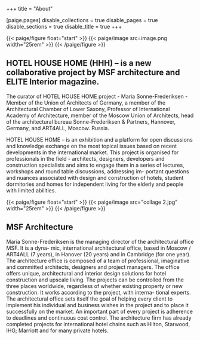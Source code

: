 +++
title = "About"

[paige.pages]
disable_collections = true
disable_pages = true
disable_sections = true
disable_title = true
+++

{{< paige/figure float="start" >}}
{{< paige/image src=image.png width="25rem" >}}
{{< /paige/figure >}}

## HOTEL HOUSE HOME (HHH) – is a new collaborative project by MSF architecture and ELITE Interior magazine.

The curator of HOTEL HOUSE HOME project - Maria Sonne-Frederiksen - Member
of the Union of Architects of Germany, a member of the Architectural Chamber of
Lower Saxony, Professor of International Academy of Architecture, member of the
Moscow Union of Architects, head of the architectural bureau Sonne-Frederiksen &
Partners, Hannover, Germany, and ART4ALL, Moscow. Russia.

HOTEL HOUSE HOME – is an exhibition and a platform for open discussions and
knowledge exchange on the most topical issues based on recent developments
in the international market. This project is organised for professionals in the field -
architects, designers, developers and construction specialists and aims to engage
them in a series of lectures, workshops and round table discussions, addressing im-
portant questions and nuances associated with design and construction of hotels,
student dormitories and homes for independent living for the elderly and people
with limited abilities.

{{< paige/figure float="start" >}}
{{< paige/image src="collage 2.jpg" width="25rem" >}}
{{< /paige/figure >}}

## MSF Architecture
Maria Sonne-Frederiksen is the managing director of the architectural office MSF. It is a dyna-
mic, international architectural office, based in Moscow / ART4ALL (7 years), in Hanover (20
years) and in Cambridge (for one year).
The architecture office is composed of a team of professional, imaginative and committed
architects, designers and project managers.
The office offers unique, architectural and interior design solutions for hotel construction and
upscale living. The projects can be controlled from the three places worldwide, regardless of
whether existing property or new construction. It works according to the project, with interna-
tional experts. The architectural office sets itself the goal of helping every client to implement
his individual and business wishes in the project and to place it successfully on the market. An
important part of every project is adherence to deadlines and continuous cost control.
The architecture firm has already completed projects for international hotel chains such as
Hilton, Starwood, IHG; Marriott and for many private hotels.
